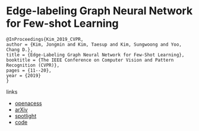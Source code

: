 # Edge-labeling Graph Neural Network for Few-shot Learning

```
@InProceedings{Kim_2019_CVPR,
author = {Kim, Jongmin and Kim, Taesup and Kim, Sungwoong and Yoo, Chang D.},
title = {Edge-Labeling Graph Neural Network for Few-Shot Learning},
booktitle = {The IEEE Conference on Computer Vision and Pattern Recognition (CVPR)},
pages = {11--20},
year = {2019}
}
```

links
- [openacess](http://openaccess.thecvf.com/content_CVPR_2019/html/Kim_Edge-Labeling_Graph_Neural_Network_for_Few-Shot_Learning_CVPR_2019_paper.html)
- [arXiv](https://arxiv.org/abs/1905.01436)
- [spotlight](https://youtu.be/KHEknuuCz0E?t=304)
- [code](https://github.com/khy0809/fewshot-egnn)
